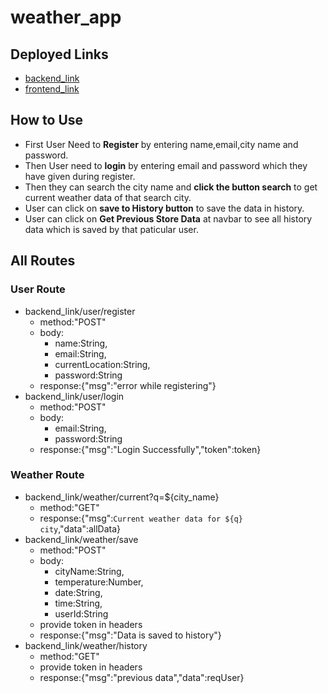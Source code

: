 # weather_app
## Deployed Links
- [backend_link](https://eloquent-sopapillas-693db4.netlify.app/)
- [frontend_link](https://eloquent-sopapillas-693db4.netlify.app/)
## How to Use
- First User Need to **Register** by entering name,email,city name and password.
- Then User need to **login** by entering email and password which they have given during register.
- Then they can search the city name and **click the button search** to get current weather data of that search city.
- User can click on **save to History button** to save the data in history.
- User can click on **Get Previous Store Data** at navbar to see all history data which is saved by that paticular user.
## All Routes
### User Route
- backend_link/user/register
    - method:"POST"
    - body:
        - name:String,
        - email:String,
        - currentLocation:String,
        - password:String
    - response:{"msg":"error while registering"}
- backend_link/user/login
    - method:"POST"
    - body:
        - email:String,
        - password:String
    - response:{"msg":"Login Successfully","token":token}
### Weather Route
- backend_link/weather/current?q=${city_name}
    - method:"GET"
    - response:{"msg":`Current weather data for ${q} city`,"data":allData}
- backend_link/weather/save
    - method:"POST"
    - body:
        - cityName:String,
        - temperature:Number,
        - date:String,
        - time:String,
        - userId:String
    - provide token in headers
    - response:{"msg":"Data is saved to history"}
- backend_link/weather/history
    - method:"GET"
    - provide token in headers 
    - response:{"msg":"previous data","data":reqUser}